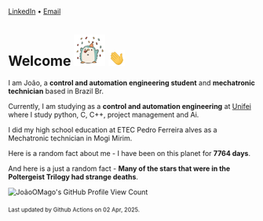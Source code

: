 [LinkedIn](https://www.linkedin.com/in/joão-pedro-gozzoli-b95641301/) &bull;
[Email](joaopedrogozzoli@gmail.com)

# Welcome <img src="happy.gif" height="64px" /> <img src="wave.gif" height="32px" />

I am João, a  **control and automation engineering student** and **mechatronic technician** based in Brazil Br.

Currently, I am studying as a **control and automation engineering** at [Unifei](https://unifei.edu.br) where I study python, C, C++, project management and Ai.

I did my high school education at ETEC Pedro Ferreira alves as a Mechatronic technician in Mogi Mirim.

Here is a random fact about me - I have been on this planet for **7764 days**.

And here is a just a random fact -  **Many of the stars that were in the Poltergeist Trilogy had strange deaths**.

![JoãoOMago's GitHub Profile View Count](https://komarev.com/ghpvc/?username=JoaoOMago)

<sub>Last updated by Github Actions on 02 Apr, 2025.</sub>
